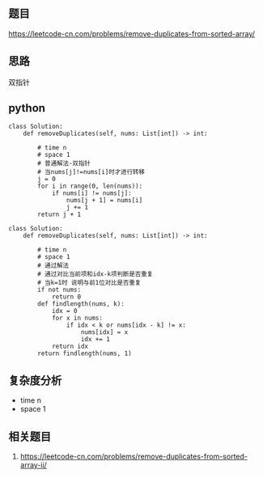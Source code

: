 ## 题目
https://leetcode-cn.com/problems/remove-duplicates-from-sorted-array/

## 思路
双指针

## python
```python3
class Solution:
    def removeDuplicates(self, nums: List[int]) -> int:

        # time n 
        # space 1
        # 普通解法-双指针
        # 当nums[j]!=nums[i]时才进行转移
        j = 0
        for i in range(0, len(nums)):
            if nums[i] != nums[j]:
                nums[j + 1] = nums[i]
                j += 1
        return j + 1  
        
class Solution:
    def removeDuplicates(self, nums: List[int]) -> int:

        # time n 
        # space 1
        # 通过解法
        # 通过对比当前项和idx-k项判断是否重复
        # 当k=1时 说明与前1位对比是否重复
        if not nums:
            return 0
        def findlength(nums, k):
            idx = 0
            for x in nums:
                if idx < k or nums[idx - k] != x:
                    nums[idx] = x
                    idx += 1
            return idx
        return findlength(nums, 1)
```

## 复杂度分析
* time n
* space 1

## 相关题目
1. https://leetcode-cn.com/problems/remove-duplicates-from-sorted-array-ii/
